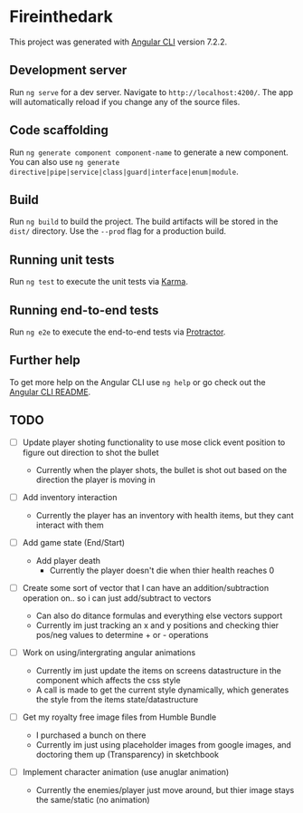 # Fireinthedark

This project was generated with [Angular CLI](https://github.com/angular/angular-cli) version 7.2.2.

## Development server

Run `ng serve` for a dev server. Navigate to `http://localhost:4200/`. The app will automatically reload if you change any of the source files.

## Code scaffolding

Run `ng generate component component-name` to generate a new component. You can also use `ng generate directive|pipe|service|class|guard|interface|enum|module`.

## Build

Run `ng build` to build the project. The build artifacts will be stored in the `dist/` directory. Use the `--prod` flag for a production build.

## Running unit tests

Run `ng test` to execute the unit tests via [Karma](https://karma-runner.github.io).

## Running end-to-end tests

Run `ng e2e` to execute the end-to-end tests via [Protractor](http://www.protractortest.org/).

## Further help

To get more help on the Angular CLI use `ng help` or go check out the [Angular CLI README](https://github.com/angular/angular-cli/blob/master/README.md).




## TODO

* [ ] Update player shoting functionality to use mose click event position to figure out direction to shot the bullet
    * Currently when the player shots, the bullet is shot out based on the direction the player is moving in

* [ ] Add inventory interaction
    * Currently the player has an inventory with health items, but they cant interact with them

* [ ] Add game state (End/Start)
    * Add player death
      * Currently the player doesn't die when thier health reaches 0
  
* [ ] Create some sort of vector that I can have an addition/subtraction operation on.. so i can just add/subtract to vectors
    * Can also do ditance formulas and everything else vectors support
    * Currently im just tracking an x and y positions and checking thier pos/neg values to determine + or - operations

* [ ] Work on using/intergrating angular animations
    * Currently im just update the items on screens datastructure in the component which affects the css style
    * A call is made to get the current style dynamically, which generates the style from the items state/datastructure

* [ ] Get my royalty free image files from Humble Bundle
    * I purchased a bunch on there
    * Currently im just using placeholder images from google images, and doctoring them up (Transparency) in sketchbook

* [ ] Implement character animation (use anuglar animation)
    * Currently the enemies/player just move around, but thier image stays the same/static (no animation)



